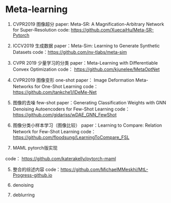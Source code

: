 # Meta-learning

1. CVPR2019 图像超分 
paper: Meta-SR: A Magnification-Arbitrary Network for Super-Resolution
code: https://github.com/XuecaiHu/Meta-SR-Pytorch

2. ICCV2019 生成数据
paper：Meta-Sim: Learning to Generate Synthetic Datasets
code：https://github.com/nv-tlabs/meta-sim

3. CVPR 2019 少量学习的分类
paper：Meta-Learning with Differentiable Convex Optimization
code： https://github.com/kjunelee/MetaOptNet

4. CVPR2019 图像变形 one-shot
paper： Image Deformation Meta-Networks for One-Shot Learning
code： https://github.com/tankche1/IDeMe-Net

5. 图像的去噪 few-shot
paper：Generating Classification Weights with GNN Denoising Autoencoders for Few-Shot Learning
code：https://github.com/gidariss/wDAE_GNN_FewShot

6. 图像分类小样本学习（图像比较）
paper：Learning to Compare: Relation Network for Few-Shot Learning
code：https://github.com/floodsung/LearningToCompare_FSL

7. MAML pytorch版实现

code： https://github.com/katerakelly/pytorch-maml


5. 整合的综述内容
code：https://github.com/MichaelMMeskhi/MtL-Progress-github.io

1. denoising

2. deblurring

